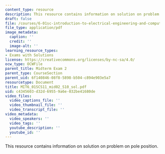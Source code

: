 ```yaml
---
content_type: resource
description: This resource contains information on solution on problem on pole position.
draft: false
file: /courses/6-01sc-introduction-to-electrical-engineering-and-computer-science-i-spring-2011/c4345603d32d69559a6e032be41680de_MIT6_01SCS11_mid02_S10_sol.pdf
file_type: application/pdf
image_metadata:
  caption: ''
  credit: ''
  image-alt: ''
learning_resource_types:
- Exams with Solutions
license: https://creativecommons.org/licenses/by-nc-sa/4.0/
ocw_type: OCWFile
parent_title: Midterm Exam 2
parent_type: CourseSection
parent_uid: 6f140846-08f8-5898-b504-c894e903e5a7
resourcetype: Document
title: MIT6_01SCS11_mid02_S10_sol.pdf
uid: c4345603-d32d-6955-9a6e-032be41680de
video_files:
  video_captions_file: ''
  video_thumbnail_file: ''
  video_transcript_file: ''
video_metadata:
  video_speakers: ''
  video_tags: ''
  youtube_description: ''
  youtube_id: ''
---
```

This resource contains information on solution on problem on pole position.